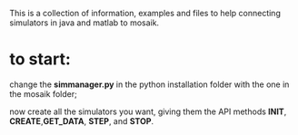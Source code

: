 This is a collection of information, examples and files to help connecting simulators in java and matlab to mosaik.

# to start:

change the **simmanager.py** in the python installation folder with the one in the mosaik folder;

now create all the simulators you want, giving them the API methods **INIT**, **CREATE**,**GET_DATA**, **STEP**, and **STOP**.
